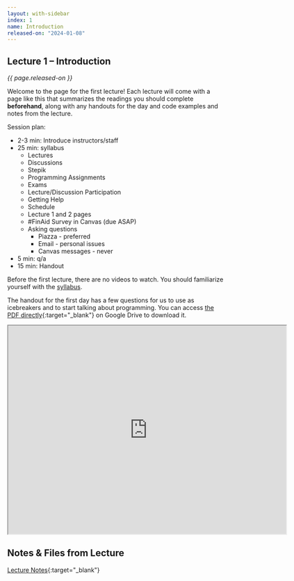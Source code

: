```yaml
---
layout: with-sidebar
index: 1
name: Introduction
released-on: "2024-01-08"
---
```


## Lecture 1 – Introduction

_{{ page.released-on }}_

Welcome to the page for the first lecture! Each lecture will
come with a page like this that summarizes the readings you should complete **beforehand**, along with any handouts for the day and code examples and notes from the lecture.

Session plan:
- 2-3 min: Introduce instructors/staff
- 25 min: syllabus
    - Lectures
    - Discussions
    - Stepik
    - Programming Assignments
    - Exams
    - Lecture/Discussion Participation
    - Getting Help
    - Schedule
    - Lecture 1 and 2 pages
    - #FinAid Survey in Canvas (due ASAP)
    - Asking questions
      - Piazza - preferred
      - Email - personal issues
      - Canvas messages - never
- 5 min: q/a
- 15 min: Handout

Before the first lecture, there are no videos to watch. You should familiarize
yourself with the [syllabus](../syllabus.html).

The handout for the first day has a few questions for us to use as icebreakers
and to start talking about programming. You can access [the PDF
directly](https://drive.google.com/file/d/1yNPpzCX-YbaGv7nD4BusKtcOX9S631TC/preview){:target="_blank"}
on Google Drive to download it.

<iframe src="https://drive.google.com/file/d/1yNPpzCX-YbaGv7nD4BusKtcOX9S631TC/preview" width="640" height="480" allow="autoplay"></iframe>

## Notes & Files from Lecture 

[Lecture Notes](https://drive.google.com/drive/folders/1une_mg_xnd4V94NIGodmhEqEykmBoquo?usp=sharing){:target="_blank"}
